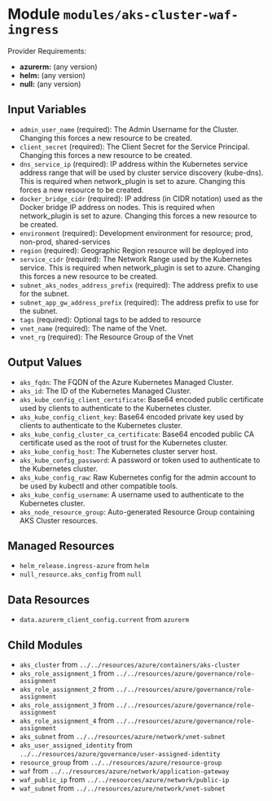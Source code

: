 
# Module `modules/aks-cluster-waf-ingress`

Provider Requirements:
* **azurerm:** (any version)
* **helm:** (any version)
* **null:** (any version)

## Input Variables
* `admin_user_name` (required): The Admin Username for the Cluster. Changing this forces a new resource to be created.
* `client_secret` (required): The Client Secret for the Service Principal. Changing this forces a new resource to be created.
* `dns_service_ip` (required): IP address within the Kubernetes service address range that will be used by cluster service discovery (kube-dns). This is required when network_plugin is set to azure. Changing this forces a new resource to be created.
* `docker_bridge_cidr` (required): IP address (in CIDR notation) used as the Docker bridge IP address on nodes. This is required when network_plugin is set to azure. Changing this forces a new resource to be created.
* `environment` (required): Development environment for resource; prod, non-prod, shared-services
* `region` (required): Geographic Region resource will be deployed into
* `service_cidr` (required): The Network Range used by the Kubernetes service. This is required when network_plugin is set to azure. Changing this forces a new resource to be created.
* `subnet_aks_nodes_address_prefix` (required): The address prefix to use for the subnet.
* `subnet_app_gw_address_prefix` (required): The address prefix to use for the subnet.
* `tags` (required): Optional tags to be added to resource
* `vnet_name` (required): The name of the Vnet.
* `vnet_rg` (required): The Resource Group of the Vnet

## Output Values
* `aks_fqdn`: The FQDN of the Azure Kubernetes Managed Cluster.
* `aks_id`: The ID of the Kubernetes Managed Cluster.
* `aks_kube_config_client_certificate`: Base64 encoded public certificate used by clients to authenticate to the Kubernetes cluster.
* `aks_kube_config_client_key`: Base64 encoded private key used by clients to authenticate to the Kubernetes cluster.
* `aks_kube_config_cluster_ca_certificate`: Base64 encoded public CA certificate used as the root of trust for the Kubernetes cluster.
* `aks_kube_config_host`: The Kubernetes cluster server host.
* `aks_kube_config_password`: A password or token used to authenticate to the Kubernetes cluster.
* `aks_kube_config_raw`: Raw Kubernetes config for the admin account to be used by kubectl and other compatible tools.
* `aks_kube_config_username`: A username used to authenticate to the Kubernetes cluster.
* `aks_node_resource_group`: Auto-generated Resource Group containing AKS Cluster resources.

## Managed Resources
* `helm_release.ingress-azure` from `helm`
* `null_resource.aks_config` from `null`

## Data Resources
* `data.azurerm_client_config.current` from `azurerm`

## Child Modules
* `aks_cluster` from `../../resources/azure/containers/aks-cluster`
* `aks_role_assignment_1` from `../../resources/azure/governance/role-assignment`
* `aks_role_assignment_2` from `../../resources/azure/governance/role-assignment`
* `aks_role_assignment_3` from `../../resources/azure/governance/role-assignment`
* `aks_role_assignment_4` from `../../resources/azure/governance/role-assignment`
* `aks_subnet` from `../../resources/azure/network/vnet-subnet`
* `aks_user_assigned_identity` from `../../resources/azure/governance/user-assigned-identity`
* `resource_group` from `../../resources/azure/resource-group`
* `waf` from `../../resources/azure/network/application-gateway`
* `waf_public_ip` from `../../resources/azure/network/public-ip`
* `waf_subnet` from `../../resources/azure/network/vnet-subnet`

